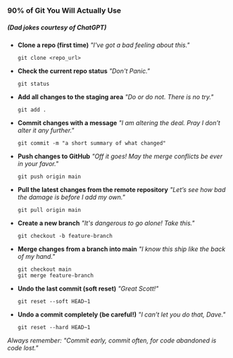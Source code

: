 ### 90% of Git You Will Actually Use 
##### (Dad jokes courtesy of ChatGPT)

- **Clone a repo (first time)** *"I've got a bad feeling about this."*

    ```git clone <repo_url>```

- **Check the current repo status** *"Don't Panic."*

    ```git status```

- **Add all changes to the staging area** *"Do or do not. There is no try."*

    ```git add .```

- **Commit changes with a message** *"I am altering the deal. Pray I don’t alter it any further."*

    ```git commit -m "a short summary of what changed"```

- **Push changes to GitHub** *"Off it goes! May the merge conflicts be ever in your favor."*

    ```git push origin main```

- **Pull the latest changes from the remote repository** *"Let’s see how bad the damage is before I add my own."*

    ```git pull origin main```

- **Create a new branch** *"It's dangerous to go alone! Take this."*

    ```git checkout -b feature-branch```

- **Merge changes from a branch into main** *"I know this ship like the back of my hand."*

    ```
    git checkout main
    git merge feature-branch
    ```

- **Undo the last commit (soft reset)** *"Great Scott!"*

    ```git reset --soft HEAD~1```

- **Undo a commit completely (be careful!)**  *"I can’t let you do that, Dave."*

    ```git reset --hard HEAD~1```

*Always remember: "Commit early, commit often, for code abandoned is code lost."*